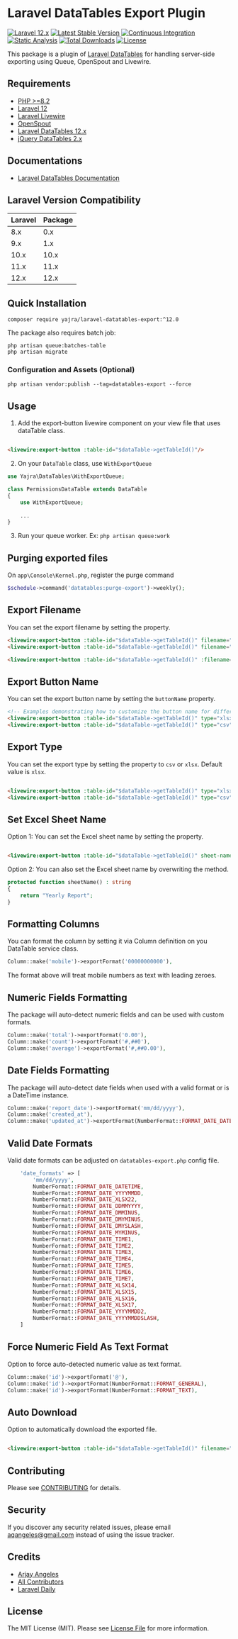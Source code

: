 # Laravel DataTables Export Plugin

[![Laravel 12.x](https://img.shields.io/badge/Laravel-12.x-orange.svg)](http://laravel.com)
[![Latest Stable Version](https://img.shields.io/packagist/v/yajra/laravel-datatables-export.svg)](https://packagist.org/packages/yajra/laravel-datatables-export)
[![Continuous Integration](https://github.com/yajra/laravel-datatables-export/actions/workflows/continuous-integration.yml/badge.svg)](https://github.com/yajra/laravel-datatables-export/actions/workflows/continuous-integration.yml)
[![Static Analysis](https://github.com/yajra/laravel-datatables-export/actions/workflows/static-analysis.yml/badge.svg)](https://github.com/yajra/laravel-datatables-export/actions/workflows/static-analysis.yml)
[![Total Downloads](https://img.shields.io/packagist/dt/yajra/laravel-datatables-export.svg)](https://packagist.org/packages/yajra/laravel-datatables-export)
[![License](https://img.shields.io/github/license/mashape/apistatus.svg)](https://packagist.org/packages/yajra/laravel-datatables-export)

This package is a plugin of [Laravel DataTables](https://github.com/yajra/laravel-datatables) for handling server-side
exporting using Queue, OpenSpout and Livewire.

## Requirements

- [PHP >=8.2](http://php.net/)
- [Laravel 12](https://github.com/laravel/framework)
- [Laravel Livewire](https://laravel-livewire.com/)
- [OpenSpout](https://github.com/openspout/openspout/)
- [Laravel DataTables 12.x](https://github.com/yajra/laravel-datatables)
- [jQuery DataTables 2.x](http://datatables.net/)

## Documentations

- [Laravel DataTables Documentation](http://yajrabox.com/docs/laravel-datatables)

## Laravel Version Compatibility

| Laravel | Package |
|:--------|:--------|
| 8.x     | 0.x     |
| 9.x     | 1.x     |
| 10.x    | 10.x    |
| 11.x    | 11.x    |
| 12.x    | 12.x    |

## Quick Installation

`composer require yajra/laravel-datatables-export:^12.0`

The package also requires batch job:

```shell
php artisan queue:batches-table
php artisan migrate
```

### Configuration and Assets (Optional)

```
php artisan vendor:publish --tag=datatables-export --force
```

## Usage

1. Add the export-button livewire component on your view file that uses dataTable class.

```html

<livewire:export-button :table-id="$dataTable->getTableId()"/>
```

2. On your `DataTable` class, use `WithExportQueue`

```php
use Yajra\DataTables\WithExportQueue;

class PermissionsDataTable extends DataTable
{
    use WithExportQueue;
    
    ...
}
```

3. Run your queue worker. Ex: `php artisan queue:work`

## Purging exported files

On `app\Console\Kernel.php`, register the purge command

```php
$schedule->command('datatables:purge-export')->weekly();
```

## Export Filename

You can set the export filename by setting the property.

```html
<livewire:export-button :table-id="$dataTable->getTableId()" filename="my-table.xlsx"/>
<livewire:export-button :table-id="$dataTable->getTableId()" filename="my-table.csv"/>

<livewire:export-button :table-id="$dataTable->getTableId()" :filename="$filename"/>
```

## Export Button Name

You can set the export button name by setting the `buttonName` property.

```html
<!-- Examples demonstrating how to customize the button name for different scenarios -->
<livewire:export-button :table-id="$dataTable->getTableId()" type="xlsx" buttonName="Export Excel"/>
<livewire:export-button :table-id="$dataTable->getTableId()" type="csv"  buttonName="Export CSV"/>

```

## Export Type

You can set the export type by setting the property to `csv` or `xlsx`. Default value is `xlsx`.

```html

<livewire:export-button :table-id="$dataTable->getTableId()" type="xlsx"/>
<livewire:export-button :table-id="$dataTable->getTableId()" type="csv"/>
```

## Set Excel Sheet Name

Option 1: You can set the Excel sheet name by setting the property.

```html

<livewire:export-button :table-id="$dataTable->getTableId()" sheet-name="Monthly Report"/>
```

Option 2: You can also set the Excel sheet name by overwriting the method.

```php
protected function sheetName() : string
{
    return "Yearly Report";
}
```

## Formatting Columns

You can format the column by setting it via Column definition on you DataTable service class.

```php
Column::make('mobile')->exportFormat('00000000000'),
```

The format above will treat mobile numbers as text with leading zeroes.

## Numeric Fields Formatting

The package will auto-detect numeric fields and can be used with custom formats.

```php
Column::make('total')->exportFormat('0.00'),
Column::make('count')->exportFormat('#,##0'),
Column::make('average')->exportFormat('#,##0.00'),
```

## Date Fields Formatting

The package will auto-detect date fields when used with a valid format or is a DateTime instance.

```php
Column::make('report_date')->exportFormat('mm/dd/yyyy'),
Column::make('created_at'),
Column::make('updated_at')->exportFormat(NumberFormat::FORMAT_DATE_DATETIME),
```

## Valid Date Formats

Valid date formats can be adjusted on `datatables-export.php` config file.

```php
    'date_formats' => [
        'mm/dd/yyyy',
        NumberFormat::FORMAT_DATE_DATETIME,
        NumberFormat::FORMAT_DATE_YYYYMMDD,
        NumberFormat::FORMAT_DATE_XLSX22,
        NumberFormat::FORMAT_DATE_DDMMYYYY,
        NumberFormat::FORMAT_DATE_DMMINUS,
        NumberFormat::FORMAT_DATE_DMYMINUS,
        NumberFormat::FORMAT_DATE_DMYSLASH,
        NumberFormat::FORMAT_DATE_MYMINUS,
        NumberFormat::FORMAT_DATE_TIME1,
        NumberFormat::FORMAT_DATE_TIME2,
        NumberFormat::FORMAT_DATE_TIME3,
        NumberFormat::FORMAT_DATE_TIME4,
        NumberFormat::FORMAT_DATE_TIME5,
        NumberFormat::FORMAT_DATE_TIME6,
        NumberFormat::FORMAT_DATE_TIME7,
        NumberFormat::FORMAT_DATE_XLSX14,
        NumberFormat::FORMAT_DATE_XLSX15,
        NumberFormat::FORMAT_DATE_XLSX16,
        NumberFormat::FORMAT_DATE_XLSX17,
        NumberFormat::FORMAT_DATE_YYYYMMDD2,
        NumberFormat::FORMAT_DATE_YYYYMMDDSLASH,
    ]
```

## Force Numeric Field As Text Format

Option to force auto-detected numeric value as text format.

```php
Column::make('id')->exportFormat('@'),
Column::make('id')->exportFormat(NumberFormat::FORMAT_GENERAL),
Column::make('id')->exportFormat(NumberFormat::FORMAT_TEXT),
```

## Auto Download

Option to automatically download the exported file.

```html

<livewire:export-button :table-id="$dataTable->getTableId()" filename="my-table.xlsx" auto-download="true"/>
```

## Contributing

Please see [CONTRIBUTING](https://github.com/yajra/laravel-datatables-export/blob/master/.github/CONTRIBUTING.md) for
details.

## Security

If you discover any security related issues, please email [aqangeles@gmail.com](mailto:aqangeles@gmail.com) instead of
using the issue tracker.

## Credits

- [Arjay Angeles](https://github.com/yajra)
- [All Contributors](https://github.com/yajra/laravel-datatables-export/graphs/contributors)
- [Laravel Daily](https://github.com/LaravelDaily/Laravel-Excel-Export-Import-Large-Files)

## License

The MIT License (MIT). Please
see [License File](https://github.com/yajra/laravel-datatables-export/blob/master/LICENSE.md) for more information.
